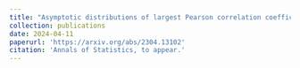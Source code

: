 ```yaml
---
title: "Asymptotic distributions of largest Pearson correlation coefficients under dependent structures"
collection: publications
date: 2024-04-11
paperurl: 'https://arxiv.org/abs/2304.13102'
citation: 'Annals of Statistics, to appear.'
---
```

